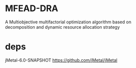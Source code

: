 # MFEAD-DRA
A Multiobjective multifactorial optimization algorithm based on decomposition and dynamic resource allocation strategy

# deps
jMetal-6.0-SNAPSHOT https://github.com/jMetal/jMetal